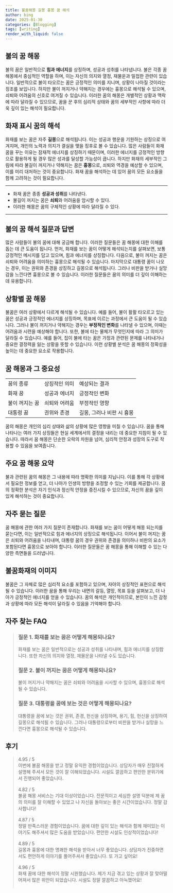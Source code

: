 ```yaml
---
title: 불꿈해몽 길몽 흉몽 꿈 해석
author: bing
date: 2025-01-30
categories: [Blogging]
tags: [writing]
render_with_liquid: false
---
```



<h2 id='불의 꿈 해몽'>불의 꿈 해몽</h2>

<p>불의 꿈은 일반적으로 <b>힘과 에너지</b>를 상징하며, 성공과 성취를 나타냅니다. 불은 각종 꿈 해몽에서 중심적인 역할을 하며, 이는 자신의 의지와 열정, 재물운과 밀접한 관련이 있습니다. 일반적으로 불이 타오르는 꿈은 긍정적인 의미를 지니며, 상황이 나아질 것이라는 징조를 보입니다. 하지만 불이 꺼지거나 약해지는 경우에는 흉몽으로 해석될 수 있으며, 쇠퇴와 어려움의 신호로 여겨질 수 있습니다. 이러한 꿈의 해몽은 개별적인 상황과 맥락에 따라 달라질 수 있으므로, 꿈을 꾼 후의 심리적 상태와 꿈의 세부적인 사항에 따라 더욱 깊이 있는 해석이 필요합니다.</p>

<h2 id='화재 표시 꿈의 해석'>화재 표시 꿈의 해석</h2>

<p>화재를 보는 꿈은 자주 <b>길몽</b>으로 해석됩니다. 이는 성공과 행운을 기원하는 상징으로 여겨지며, 개인의 노력과 의지가 결실을 맺을 징후로 볼 수 있습니다. 많은 사람들이 화재 꿈을 꾸는 이유는 잠재적 에너지를 상징하기 때문이며, 이러한 에너지를 긍정적인 방향으로 활용하게 될 경우 많은 성과를 달성할 가능성이 큽니다. 하지만 화재의 세부적인 그림에 따라 불길이 꺼지거나 약해지는 꿈은 <b>흉몽</b>으로, 쇠퇴와 역경을 예상할 수 있으며, 이를 미리 대처하는 것이 중요합니다. 화재 꿈을 해석하는 데 있어 꿈의 모든 요소들을 함께 고려하는 것이 필요합니다.</p>

<hr />

<ul>
    <li>화재 꿈은 종종 <b>성공과 성취</b>를 나타낸다.</li>
    <li>불길이 꺼지는 꿈은 <b>쇠퇴</b>와 어려움을 암시할 수 있다.</li>
    <li>이러한 해몽은 꿈의 구체적인 상황에 따라 달라질 수 있다.</li>
</ul>

<hr />

<h2 id='불의 꿈 해석 질문과 답변'>불의 꿈 해석 질문과 답변</h2>

<p>많은 사람들이 불의 꿈에 대해 궁금해 합니다. 이러한 질문들은 꿈 해몽에 대한 이해를 돕는 데 큰 도움이 됩니다. 먼저, 화재를 보는 꿈이 어떻게 해석되는지를 살펴보면, 보통 긍정적인 메시지를 담고 있으며, 힘과 에너지를 상징합니다. 다음으로, 불이 꺼지는 꿈은 쇠퇴와 어려움을 의미하는 흉몽으로 해석될 수 있습니다. 마지막으로 대통령 꿈이 나오는 경우, 이는 권위와 존경을 상징하고 길몽으로 해석됩니다. 그러나 비판을 받거나 실망감을 느낀다면 흉몽으로 볼 수 있습니다. 이러한 질문들은 꿈의 의미를 더 깊이 이해하는 데 유용합니다.</p>

<h2 id='상황별 꿈 해몽'>상황별 꿈 해몽</h2>

<p>불꿈은 여러 상황에서 다르게 해석될 수 있습니다. 예를 들어, 불이 활활 타오르고 있는 꿈은 성공과 긍정적인 에너지를 상징하며, 목표에 이르는 과정에서 큰 도움이 될 수 있습니다. 그러나 불이 꺼지거나 약해지는 경우는 <b>부정적인 변화</b>를 나타낼 수 있으며, 이때는 어려움과 시련을 예상해야 합니다. 또한, 불에 타는 물체가 무엇인지에 따라 그 의미가 달라질 수 있습니다. 예를 들어, 집이 불에 타는 꿈은 가정과 관련된 문제를 나타내거나 중요한 결정력을 잃는 상황을 뜻할 수 있습니다. 이런 상황별 분석은 꿈 해몽의 정확성을 높이는 데 중요한 요소로 작용합니다.</p>

<h2 id='꿈 해몽과 그 중요성'>꿈 해몽과 그 중요성</h2>

<table>
    <tr>
        <td>꿈의 종류</td>
        <td>상징적인 의미</td>
        <td>예상되는 결과</td>
    </tr>
    <tr>
        <td>화재 꿈</td>
        <td>성공과 에너지</td>
        <td>긍정적인 변화</td>
    </tr>
    <tr>
        <td>불이 꺼지는 꿈</td>
        <td>쇠퇴와 어려움</td>
        <td>부정적인 영향</td>
    </tr>
    <tr>
        <td>대통령 꿈</td>
        <td>권위와 존경</td>
        <td>길몽, 그러나 비판 시 흉몽</td>
    </tr>
</table>

<p>꿈의 해몽은 개인의 심리 상태와 삶의 상황에 많은 영향을 미칠 수 있습니다. 꿈을 통해 나타나는 여러 가지 상징들은 현실 세계에서의 결정을 내리는 데 중요한 지침이 될 수 있습니다. 따라서 꿈 해몽은 단순한 오락의 차원을 넘어, 심리적 안정과 성장의 도구로 작용할 수 있음을 보여줍니다.</p>

<h2 id='주요 꿈 해몽 요약'>주요 꿈 해몽 요약</h2>

<p>불과 관련된 꿈의 해몽은 그 내용에 따라 명확한 의미를 지닙니다. 이를 통해 각 상황에서 필요한 정보를 얻고, 더 나아가 인생의 방향을 조정할 수 있는 기회를 제공합니다. 꿈의 정확한 분석은 자기 인식과 정신적 안정을 증진시킬 수 있으므로, 자신의 꿈을 깊이 있게 해석하는 것이 중요합니다.</p>

<h2 id='자주 묻는 질문'>자주 묻는 질문</h2>

<p>꿈 해몽에 관한 여러 가지 질문이 존재합니다. 화재를 보는 꿈이 어떻게 해몽 되는지를 묻는다면, 이는 일반적으로 힘과 에너지의 상징으로 해석됩니다. 이어서 불이 꺼지는 꿈은 쇠퇴와 어려움을 나타내며, 대통령 꿈의 경우 권위와 존경을 의미하나 비판의 요소가 포함된다면 흉몽으로 보아야 합니다. 이러한 질문들은 꿈 해몽을 통해 이해할 수 있는 다양한 측면들을 드러냅니다.</p>

<h2 id='불꿈화재의 이미지'>불꿈화재의 이미지</h2>

<p>불꿈은 그 자체로 많은 심리적 요소를 포함하고 있으며, 자아의 상징적인 표현으로 해석될 수 있습니다. 이러한 꿈을 통해 우리는 내면의 갈등, 열망, 목표 등을 살펴보고, 더 나아가 긍정적인 에너지를 얻을 수 있습니다. 꿈의 해석은 개인적이므로, 본인이 느낀 감정과 상황에 따라 모든 해석이 달라질 수 있음을 기억해야 합니다.</p>


<h2 id='자주_찾는_FAQ'>자주 찾는 FAQ</h2>
<div itemscope="" itemtype="https://schema.org/FAQPage"> 
<blockquote> 
<div itemscope="" itemprop="mainEntity" itemtype="https://schema.org/Question"> 
<h3 itemprop="name">질문 1. 화재를 보는 꿈은 어떻게 해몽되나요?</h3> 
<div itemscope="" itemprop="acceptedAnswer" itemtype="https://schema.org/Answer"> 
<span itemprop="text"> 
<p>화재를 보는 꿈은 일반적으로는 성공과 성취를 나타내며, 힘과 에너지를 상징합니다. 또한 자신의 의지와 열정, 재물운을 나타낼 수도 있습니다.</p> 
</span> 
</div> 
</div> 

<div itemscope="" itemprop="mainEntity" itemtype="https://schema.org/Question"> 
<h3 itemprop="name">질문 2. 불이 꺼지는 꿈은 어떻게 해몽되나요?</h3> 
<div itemscope="" itemprop="acceptedAnswer" itemtype="https://schema.org/Answer"> 
<span itemprop="text"> 
<p>불이 꺼지거나 약해지는 꿈은 쇠퇴와 어려움을 시사할 수 있으며, 흉몽으로 해석될 수 있습니다.</p> 
</span> 
</div> 
</div> 

<div itemscope="" itemprop="mainEntity" itemtype="https://schema.org/Question"> 
<h3 itemprop="name">질문 3. 대통령을 꿈에 보는 것은 어떻게 해몽되나요?</h3> 
<div itemscope="" itemprop="acceptedAnswer" itemtype="https://schema.org/Answer"> 
<span itemprop="text"> 
<p>대통령을 꿈에 보는 것은 권위, 존경, 헌신을 상징하며, 용기, 힘, 헌신을 상징하여 길몽으로 해석될 수 있습니다. 그러나 대통령으로부터 비판을 받거나 실망을 느낀다면 흉몽으로 해석될 수 있습니다.</p> 
</span> 
</div> 
</div> 
</blockquote> 
</div>
<h2 id='후기'>후기</h2>
<div itemscope itemtype="https://schema.org/Product">
  <blockquote>
  <div itemprop="review" itemscope itemtype="https://schema.org/Review">
      <div itemprop="reviewRating" itemscope itemtype="https://schema.org/Rating"> <span itemprop="ratingValue">4.95</span> / <span itemprop="bestRating">5</span> </div>
      <span itemprop="reviewBody">이번에 불꿈 해몽을 받고 정말 유익한 경험이었습니다. 상담자가 매우 친절하게 설명해 주셔서 모든 것이 잘 이해되었습니다. 시설도 깔끔하고 편안한 분위기에서 진행되어 좋았습니다.</span>
  </div>
  <br>
  <div itemprop="review" itemscope itemtype="https://schema.org/Review">
      <div itemprop="reviewRating" itemscope itemtype="https://schema.org/Rating"> <span itemprop="ratingValue">4.82</span> / <span itemprop="bestRating">5</span> </div>
      <span itemprop="reviewBody">불꿈 해몽 서비스는 기대 이상이었습니다. 전문적이고 세심한 설명 덕분에 제 꿈의 의미를 잘 이해할 수 있었고 나 자신을 돌아보는 좋은 시간이었습니다. 정말 감사합니다!</span>
  </div>
  <br>
  <div itemprop="review" itemscope itemtype="https://schema.org/Review">
      <div itemprop="reviewRating" itemscope itemtype="https://schema.org/Rating"> <span itemprop="ratingValue">4.87</span> / <span itemprop="bestRating">5</span> </div>
      <span itemprop="reviewBody">정말 만족스러운 경험이었습니다. 꿈에 대한 깊이 있는 해석과 함께 재미있는 이야기도 해주셔서 많은 도움을 받았습니다. 편안한 시설도 인상적이었습니다!</span>
  </div>
  <br>
  <div itemprop="review" itemscope itemtype="https://schema.org/Review">
      <div itemprop="reviewRating" itemscope itemtype="https://schema.org/Rating"> <span itemprop="ratingValue">4.89</span> / <span itemprop="bestRating">5</span> </div>
      <span itemprop="reviewBody">길몽과 흉몽에 대한 명쾌한 해석을 받아서 너무 좋았습니다. 상담자가 진중하면서도 편안하게 이야기를 풀어주셔서 좋았습니다. 또 가고 싶어요!</span>
  </div>
  <br>
  <div itemprop="review" itemscope itemtype="https://schema.org/Review">
      <div itemprop="reviewRating" itemscope itemtype="https://schema.org/Rating"> <span itemprop="ratingValue">4.96</span> / <span itemprop="bestRating">5</span> </div>
      <span itemprop="reviewBody">화재 꿈에 대한 해석이 정말 시원했습니다. 제가 지금 겪고 있는 상황과 잘 맞아떨어져서 많은 위안이 되었습니다. 시설도 정말 깔끔하고 아늑했어요!</span>
  </div>
  <br>
  </blockquote>
</div>
